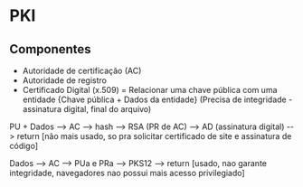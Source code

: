 # PKI
## Componentes
- Autoridade de certificação (AC)
- Autoridade de registro
- Certificado Digital (x.509) = Relacionar uma chave pública com uma entidade 
    {Chave pública + Dados da entidade} (Precisa de integridade - assinatura digital, final do arquivo)


PU + Dados --> AC --> hash --> RSA (PR de AC) --> AD (assinatura digital) --> return [não mais usado, so pra solicitar certificado de site e assinatura de código]

Dados --> AC --> PUa e PRa --> PKS12 --> return [usado, nao garante integridade, navegadores nao possui mais acesso privilegiado]
